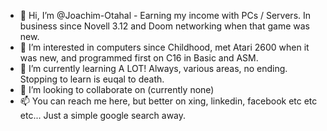 - 👋 Hi, I’m @Joachim-Otahal - Earning my income with PCs / Servers. In business since Novell 3.12 and Doom networking when that game was new.
- 👀 I’m interested in computers since Childhood, met Atari 2600 when it was new, and programmed first on C16 in Basic and ASM. 
- 🌱 I’m currently learning A LOT! Always, various areas, no ending. Stopping to learn is euqal to death.
- 💞️ I’m looking to collaborate on (currently none)
- 📫 You can reach me here, but better on xing, linkedin, facebook etc etc etc... Just a simple google search away.

<!---
Joachim-Otahal/Joachim-Otahal is a ✨ special ✨ repository because its `README.md` (this file) appears on your GitHub profile.
You can click the Preview link to take a look at your changes.
--->
